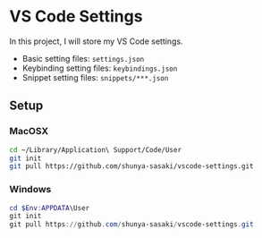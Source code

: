 # VS Code Settings

In this project, I will store my VS Code settings.

- Basic setting files: `settings.json`
- Keybinding setting files: `keybindings.json`
- Snippet setting files: `snippets/***.json`

## Setup

### MacOSX

```sh
cd ~/Library/Application\ Support/Code/User
git init
git pull https://github.com/shunya-sasaki/vscode-settings.git
```

### Windows

```ps1
cd $Env:APPDATA\User
git init
git pull https://github.com/shunya-sasaki/vscode-settings.git
```
